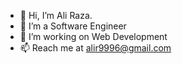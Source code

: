 - 👋 Hi, I’m Ali Raza.  
- 💞️ I’m a Software Engineer
- 👀 I’m working on Web Development
- 📫 Reach me at alir9996@gmail.com

<!---
aliraza9996/aliraza9996 is a ✨ special ✨ repository because its `README.md` (this file) appears on your GitHub profile.
You can click the Preview link to take a look at your changes.
--->

